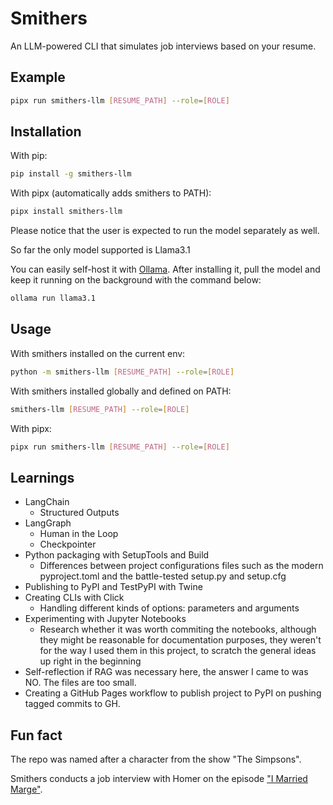 # Smithers

An LLM-powered CLI that simulates job interviews based on your resume.

## Example

```bash
pipx run smithers-llm [RESUME_PATH] --role=[ROLE]
```

## Installation

With pip:

```bash
pip install -g smithers-llm
```

With pipx (automatically adds smithers to PATH):

```bash
pipx install smithers-llm
```
 
Please notice that the user is expected to run the model separately as well.

So far the only model supported is Llama3.1

You can easily self-host it with [Ollama](https://ollama.com). After installing it, pull the model and keep it running on the background with the command below:

```bash
ollama run llama3.1
```

## Usage

With smithers installed on the current env:

```bash
python -m smithers-llm [RESUME_PATH] --role=[ROLE]
```

With smithers installed globally and defined on PATH:

```bash
smithers-llm [RESUME_PATH] --role=[ROLE]
```

With pipx:

```bash
pipx run smithers-llm [RESUME_PATH] --role=[ROLE]
```

## Learnings

- LangChain
  - Structured Outputs
- LangGraph
  - Human in the Loop
  - Checkpointer
- Python packaging with SetupTools and Build
  - Differences between project configurations files such as the modern pyproject.toml and the battle-tested setup.py and setup.cfg
- Publishing to PyPI and TestPyPI with Twine
- Creating CLIs with Click
  - Handling different kinds of options: parameters and arguments
- Experimenting with Jupyter Notebooks
  - Research whether it was worth commiting the notebooks, although they might be reasonable for documentation purposes, they weren't for the way I used them in this project, to scratch the general ideas up right in the beginning
- Self-reflection if RAG was necessary here, the answer I came to was NO. The files are too small.
- Creating a GitHub Pages workflow to publish project to PyPI on pushing tagged commits to GH.

## Fun fact

The repo was named after a character from the show "The Simpsons".

Smithers conducts a job interview with Homer on the episode ["I Married Marge"](https://www.youtube.com/watch?v=rG6w0IAoT4U).